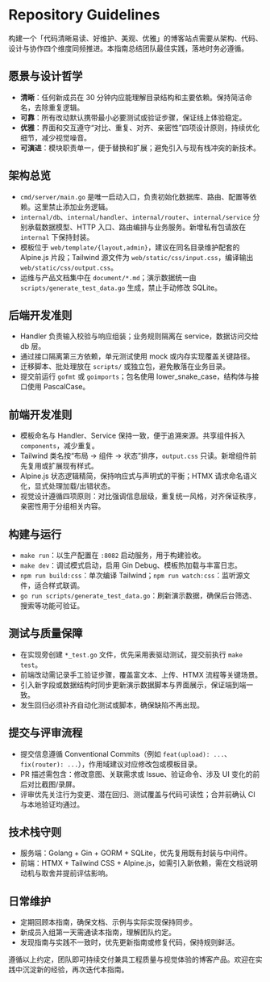 # Repository Guidelines

构建一个「代码清晰易读、好维护、美观、优雅」的博客站点需要从架构、代码、设计与协作四个维度同频推进。本指南总结团队最佳实践，落地时务必遵循。

## 愿景与设计哲学
- **清晰**：任何新成员在 30 分钟内应能理解目录结构和主要依赖。保持简洁命名，去除重复逻辑。
- **可靠**：所有改动默认携带最小必要测试或验证步骤，保证线上体验稳定。
- **优雅**：界面和交互遵守“对比、重复、对齐、亲密性”四项设计原则，持续优化细节，减少视觉噪音。
- **可演进**：模块职责单一，便于替换和扩展；避免引入与现有栈冲突的新技术。

## 架构总览
- `cmd/server/main.go` 是唯一启动入口，负责初始化数据库、路由、配置等依赖。这里禁止添加业务逻辑。
- `internal/db`、`internal/handler`、`internal/router`、`internal/service` 分别承载数据模型、HTTP 入口、路由编排与业务服务。新增私有包请放在 `internal` 下保持封装。
- 模板位于 `web/template/{layout,admin}`，建议在同名目录维护配套的 Alpine.js 片段；Tailwind 源文件为 `web/static/css/input.css`，编译输出 `web/static/css/output.css`。
- 运维与产品文档集中在 `document/*.md`；演示数据统一由 `scripts/generate_test_data.go` 生成，禁止手动修改 SQLite。

## 后端开发准则
- Handler 负责输入校验与响应组装；业务规则隔离在 service，数据访问交给 db 层。
- 通过接口隔离第三方依赖，单元测试使用 mock 或内存实现覆盖关键路径。
- 迁移脚本、批处理放在 `scripts/` 或独立包，避免散落在业务目录。
- 提交前运行 `gofmt` 或 `goimports`；包名使用 lower_snake_case，结构体与接口使用 PascalCase。

## 前端开发准则
- 模板命名与 Handler、Service 保持一致，便于追溯来源。共享组件拆入 `components`，减少重复。
- Tailwind 类名按“布局 → 组件 → 状态”排序，`output.css` 只读。新增组件前先复用或扩展现有样式。
- Alpine.js 状态逻辑精简，保持响应式与声明式的平衡；HTMX 请求命名语义化，显式处理加载/出错状态。
- 视觉设计遵循四项原则：对比强调信息层级，重复统一风格，对齐保证秩序，亲密性用于分组相关内容。

## 构建与运行
- `make run`：以生产配置在 `:8082` 启动服务，用于构建验收。
- `make dev`：调试模式启动，启用 Gin Debug、模板热加载与丰富日志。
- `npm run build:css`：单次编译 Tailwind；`npm run watch:css`：监听源文件，适合样式联调。
- `go run scripts/generate_test_data.go`：刷新演示数据，确保后台筛选、搜索等功能可验证。

## 测试与质量保障
- 在实现旁创建 `*_test.go` 文件，优先采用表驱动测试，提交前执行 `make test`。
- 前端改动需记录手工验证步骤，覆盖富文本、上传、HTMX 流程等关键场景。
- 引入新字段或数据结构时同步更新演示数据脚本与界面展示，保证端到端一致。
- 发生回归必须补齐自动化测试或脚本，确保缺陷不再出现。

## 提交与评审流程
- 提交信息遵循 Conventional Commits（例如 `feat(upload): ...`、`fix(router): ...`），作用域建议对应修改包或模板目录。
- PR 描述需包含：修改意图、关联需求或 Issue、验证命令、涉及 UI 变化的前后对比截图/录屏。
- 评审优先关注行为变更、潜在回归、测试覆盖与代码可读性；合并前确认 CI 与本地验证均通过。

## 技术栈守则
- 服务端：Golang + Gin + GORM + SQLite，优先复用既有封装与中间件。
- 前端：HTMX + Tailwind CSS + Alpine.js，如需引入新依赖，需在文档说明动机与取舍并提前评估影响。

## 日常维护
- 定期回顾本指南，确保文档、示例与实际实现保持同步。
- 新成员入组第一天需通读本指南，理解团队约定。
- 发现指南与实践不一致时，优先更新指南或修复代码，保持规则鲜活。

遵循以上约定，团队即可持续交付兼具工程质量与视觉体验的博客产品。欢迎在实践中沉淀新的经验，再次迭代本指南。
